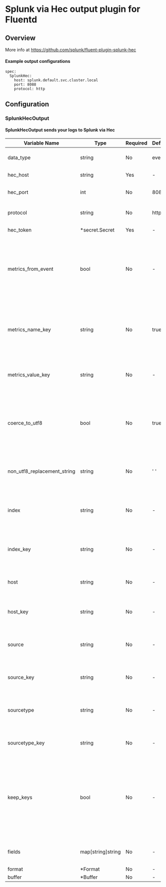 # Splunk via Hec output plugin for Fluentd
## Overview
More info at https://github.com/splunk/fluent-plugin-splunk-hec

 #### Example output configurations
 ```
 spec:
   SplunkHec:
     host: splunk.default.svc.cluster.local
     port: 8088
     protocol: http
 ```

## Configuration
### SplunkHecOutput
#### SplunkHecOutput sends your logs to Splunk via Hec

| Variable Name | Type | Required | Default | Description |
|---|---|---|---|---|
| data_type | string | No |  event | The type of data that will be sent to Sumo Logic, either event or metric <br> |
| hec_host | string | Yes | - | You can specify SplunkHec host by this parameter.<br> |
| hec_port | int | No |  8088 | The port number for the Hec token or the Hec load balancer. <br> |
| protocol | string | No |  https | This is the protocol to use for calling the Hec API. Available values are: http, https. <br> |
| hec_token | *secret.Secret | Yes | - | Identifier for the Hec token.<br>[Secret](./secret.md)<br> |
| metrics_from_event | bool | No | - | When data_type is set to "metric", the ingest API will treat every key-value pair in the input event as a metric name-value pair. Set metrics_from_event to false to disable this behavior and use metric_name_key and metric_value_key to define metrics. (Default:true)<br> |
| metrics_name_key | string | No |  true | Field name that contains the metric name. This parameter only works in conjunction with the metrics_from_event paramter. When this prameter is set, the metrics_from_event parameter is automatically set to false. <br> |
| metrics_value_key | string | No | - | Field name that contains the metric value, this parameter is required when metric_name_key is configured.<br> |
| coerce_to_utf8 | bool | No |  true | Indicates whether to allow non-UTF-8 characters in user logs. If set to true, any non-UTF-8 character is replaced by the string specified in non_utf8_replacement_string. If set to false, the Ingest API errors out any non-UTF-8 characters. .<br> |
| non_utf8_replacement_string | string | No |  ' ' | If coerce_to_utf8 is set to true, any non-UTF-8 character is replaced by the string you specify in this parameter. .<br> |
| index | string | No | - | Identifier for the Splunk index to be used for indexing events. If this parameter is not set, the indexer is chosen by HEC. Cannot set both index and index_key parameters at the same time.<br> |
| index_key | string | No | - | The field name that contains the Splunk index name. Cannot set both index and index_key parameters at the same time.<br> |
| host | string | No | - | The host location for events. Cannot set both host and host_key parameters at the same time. (Default:hostname)<br> |
| host_key | string | No | - | Key for the host location. Cannot set both host and host_key parameters at the same time.<br> |
| source | string | No | - | The source field for events. If this parameter is not set, the source will be decided by HEC. Cannot set both source and source_key parameters at the same time.<br> |
| source_key | string | No | - | Field name to contain source. Cannot set both source and source_key parameters at the same time.<br> |
| sourcetype | string | No | - | The sourcetype field for events. When not set, the sourcetype is decided by HEC. Cannot set both source and source_key parameters at the same time.<br> |
| sourcetype_key | string | No | - | Field name that contains the sourcetype. Cannot set both source and source_key parameters at the same time.<br> |
| keep_keys | bool | No | - | By default, all the fields used by the *_key parameters are removed from the original input events. To change this behavior, set this parameter to true. This parameter is set to false by default. When set to true, all fields defined in index_key, host_key, source_key, sourcetype_key, metric_name_key, and metric_value_key are saved in the original event.<br> |
| fields | map[string]string | No | - | In this case, parameters inside <fields> are used as indexed fields and removed from the original input events<br> |
| format | *Format | No | - | [Format](./format.md)<br> |
| buffer | *Buffer | No | - | [Buffer](./buffer.md)<br> |
